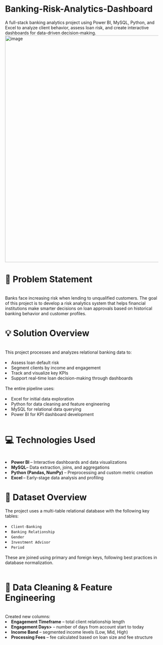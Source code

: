 # Banking-Risk-Analytics-Dashboard

A full-stack banking analytics project using Power BI, MySQL, Python, and Excel to analyze client behavior, assess loan risk, and create interactive dashboards for data-driven decision-making.
<img width="1280" height="745" alt="image" src="https://github.com/user-attachments/assets/7698988f-1c21-4d3a-aab1-d4ae09eaca8b" />
</br>
<h1>🧠 Problem Statement</h1></br>
Banks face increasing risk when lending to unqualified customers. The goal of this project is to develop a risk analytics system that helps financial institutions make smarter decisions on loan approvals based on historical banking behavior and customer profiles.
</br>
<h1>💡 Solution Overview</h1></br>
This project processes and analyzes relational banking data to:
</br></br>
<li>Assess loan default risk</li>
<li>Segment clients by income and engagement</li>
<li>Track and visualize key KPIs</li>
<li>Support real-time loan decision-making through dashboards
</br></br>
The entire pipeline uses:
</br></br>
<li>Excel for initial data exploration</li>
<li>Python for data cleaning and feature engineering</li>
<li>MySQL for relational data querying</li>
<li>Power BI for KPI dashboard development</li>
</br>
<h1>💻 Technologies Used</h1>
</br>
<li><strong>Power BI </strong> – Interactive dashboards and data visualizations</li>
<li><strong>MySQL</strong>– Data extraction, joins, and aggregations
<li><strong>Python (Pandas, NumPy)</strong> – Preprocessing and custom metric creation
<li><strong> Excel </strong>– Early-stage data analysis and profiling
</br>
<h1>📂 Dataset Overview</h1>
The project uses a multi-table relational database with the following key tables:
</br></br>
<li> <code>Client-Banking</code>
<li> <code>Banking Relationship</code>
<li> <code>Gender</code>
<li> <code>Investment Advisor</code>
<li> <code>Period</code>
</br></br>
These are joined using primary and foreign keys, following best practices in database normalization.
</br></br>
<h1>🧹 Data Cleaning & Feature Engineering</h1>
</br>
</strong>Created new columns:</strong>
<li><strong>Engagement Timeframe</strong> – total client relationship length
<li><strong>Engagement Days></strong>  – number of days from account start to today
<li><strong>Income Band</strong> – segmented income levels (Low, Mid, High)
<li><strong>Processing Fees</strong> – fee calculated based on loan size and fee structure
</br></br>
<style type="text/css">
  ul{list-style;circle;}
<strong>Used Python for:</strong>
<ul> <li>Merging and transforming raw data
<li> Calculating DAX-ready columns for Power BI
<li> Handling missing values and outliers</ul>


